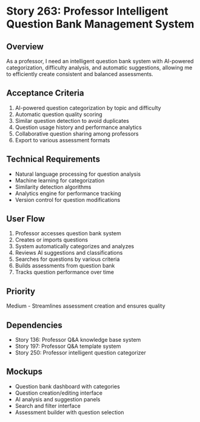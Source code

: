 # Story 263: Professor Intelligent Question Bank Management System

## Overview
As a professor, I need an intelligent question bank system with AI-powered categorization, difficulty analysis, and automatic suggestions, allowing me to efficiently create consistent and balanced assessments.

## Acceptance Criteria
1. AI-powered question categorization by topic and difficulty
2. Automatic question quality scoring
3. Similar question detection to avoid duplicates
4. Question usage history and performance analytics
5. Collaborative question sharing among professors
6. Export to various assessment formats

## Technical Requirements
- Natural language processing for question analysis
- Machine learning for categorization
- Similarity detection algorithms
- Analytics engine for performance tracking
- Version control for question modifications

## User Flow
1. Professor accesses question bank system
2. Creates or imports questions
3. System automatically categorizes and analyzes
4. Reviews AI suggestions and classifications
5. Searches for questions by various criteria
6. Builds assessments from question bank
7. Tracks question performance over time

## Priority
Medium - Streamlines assessment creation and ensures quality

## Dependencies
- Story 136: Professor Q&A knowledge base system
- Story 197: Professor Q&A template system
- Story 250: Professor intelligent question categorizer

## Mockups
- Question bank dashboard with categories
- Question creation/editing interface
- AI analysis and suggestion panels
- Search and filter interface
- Assessment builder with question selection
